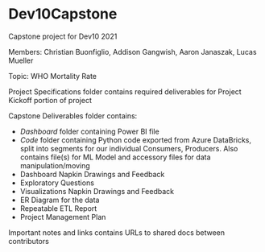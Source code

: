 # Dev10Capstone

Capstone project for Dev10 2021 

Members: Christian Buonfiglio, Addison Gangwish, Aaron Janaszak, Lucas Mueller

Topic: WHO Mortality Rate

Project Specifications folder contains required deliverables for Project Kickoff portion of project

Capstone Deliverables folder contains:
  - _Dashboard_ folder containing Power BI file
  - _Code_ folder containing Python code exported from Azure DataBricks, split into segments for our individual Consumers, Producers. Also contains file(s) for ML Model and accessory files for data manipulation/moving
  - Dashboard Napkin Drawings and Feedback  
  - Exploratory Questions
  - Visualizations Napkin Drawings and Feedback
  - ER Diagram for the data
  - Repeatable ETL Report
  - Project Management Plan

Important notes and links contains URLs to shared docs between contributors


